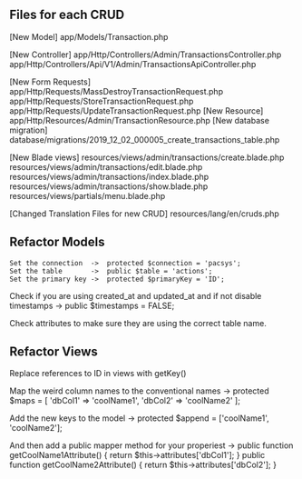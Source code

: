 ## Files for each CRUD
[New Model]
    app/Models/Transaction.php

[New Controller]
    app/Http/Controllers/Admin/TransactionsController.php
    app/Http/Controllers/Api/V1/Admin/TransactionsApiController.php

[New Form Requests]
    app/Http/Requests/MassDestroyTransactionRequest.php
    app/Http/Requests/StoreTransactionRequest.php
    app/Http/Requests/UpdateTransactionRequest.php
[New Resource]
    app/Http/Resources/Admin/TransactionResource.php
[New database migration]
    database/migrations/2019_12_02_000005_create_transactions_table.php

[New Blade views]
    resources/views/admin/transactions/create.blade.php
    resources/views/admin/transactions/edit.blade.php
    resources/views/admin/transactions/index.blade.php
    resources/views/admin/transactions/show.blade.php
    resources/views/partials/menu.blade.php

 [Changed Translation Files for new CRUD]
    resources/lang/en/cruds.php

## Refactor Models
    Set the connection  ->  protected $connection = 'pacsys';
    Set the table       ->  public $table = 'actions';
    Set the primary key ->  protected $primaryKey = 'ID';

Check if you are using created_at and updated_at and if not disable timestamps ->     public $timestamps = FALSE;

Check attributes to make sure they are using the correct table name.

## Refactor Views
Replace references to ID in views with getKey()



Map the weird column names to the conventional names ->
    protected $maps = [
        'dbCol1' => 'coolName1',
        'dbCol2' => 'coolName2'
    ];

Add the new keys to the model ->
    protected $append = ['coolName1', 'coolName2'];

And then add a public mapper method for your properiest ->
    public function getCoolName1Attribute()
    {
        return $this->attributes['dbCol1'];
    }
    public function getCoolName2Attribute()
    {
        return $this->attributes['dbCol2'];
    }
